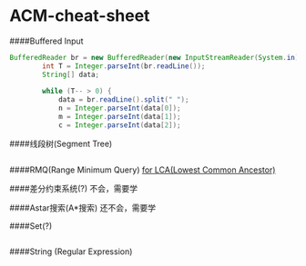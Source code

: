 ACM-cheat-sheet
===============

####Buffered Input
```java
BufferedReader br = new BufferedReader(new InputStreamReader(System.in));
        int T = Integer.parseInt(br.readLine());
        String[] data;
        
        while (T-- > 0) {
            data = br.readLine().split(" ");
            n = Integer.parseInt(data[0]);
            m = Integer.parseInt(data[1]);
            c = Integer.parseInt(data[2]);
```



####线段树(Segment Tree)
```java
```

####RMQ(Range Minimum Query)
[for LCA(Lowest Common Ancestor)](http://community.topcoder.com/tc?module=Static&d1=tutorials&d2=lowestCommonAncestor)

####差分约束系统(?)
        不会，需要学

####Astar搜索(A*搜索)
        还不会，需要学

####Set(?)
```java
```

####String (Regular Expression)
```java
```
        


